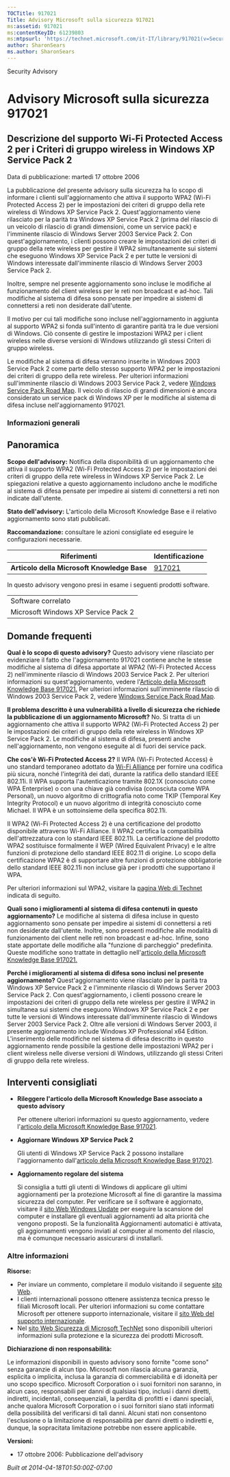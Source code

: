 ```yaml
---
TOCTitle: 917021
Title: Advisory Microsoft sulla sicurezza 917021
ms:assetid: 917021
ms:contentKeyID: 61239803
ms:mtpsurl: 'https://technet.microsoft.com/it-IT/library/917021(v=Security.10)'
author: SharonSears
ms.author: SharonSears
---
```


Security Advisory

Advisory Microsoft sulla sicurezza 917021
=========================================

Descrizione del supporto Wi-Fi Protected Access 2 per i Criteri di gruppo wireless in Windows XP Service Pack 2
---------------------------------------------------------------------------------------------------------------

Data di pubblicazione: martedì 17 ottobre 2006

La pubblicazione del presente advisory sulla sicurezza ha lo scopo di informare i clienti sull'aggiornamento che attiva il supporto WPA2 (Wi-Fi Protected Access 2) per le impostazioni dei criteri di gruppo della rete wireless di Windows XP Service Pack 2. Quest'aggiornamento viene rilasciato per la parità tra Windows XP Service Pack 2 (prima del rilascio di un veicolo di rilascio di grandi dimensioni, come un service pack) e l'imminente rilascio di Windows Server 2003 Service Pack 2. Con quest'aggiornamento, i clienti possono creare le impostazioni dei criteri di gruppo della rete wireless per gestire il WPA2 simultaneamente sui sistemi che eseguono Windows XP Service Pack 2 e per tutte le versioni di Windows interessate dall'imminente rilascio di Windows Server 2003 Service Pack 2.

Inoltre, sempre nel presente aggiornamento sono incluse le modifiche al funzionamento del client wireless per le reti non broadcast e ad-hoc. Tali modifiche al sistema di difesa sono pensate per impedire ai sistemi di connettersi a reti non desiderate dall'utente.

Il motivo per cui tali modifiche sono incluse nell'aggiornamento in aggiunta al supporto WPA2 si fonda sull'intento di garantire parità tra le due versioni di Windows. Ciò consente di gestire le impostazioni WPA2 per i client wireless nelle diverse versioni di Windows utilizzando gli stessi Criteri di gruppo wireless.

Le modifiche al sistema di difesa verranno inserite in Windows 2003 Service Pack 2 come parte dello stesso supporto WPA2 per le impostazioni dei criteri di gruppo della rete wireless. Per ulteriori informazioni sull'imminente rilascio di Windows 2003 Service Pack 2, vedere [Windows Service Pack Road Map](http://www.microsoft.com/windows/lifecycle/servicepacks.mspx). Il veicolo di rilascio di grandi dimensioni è ancora considerato un service pack di Windows XP per le modifiche al sistema di difesa incluse nell'aggiornamento 917021.

### Informazioni generali

Panoramica
----------

<span></span>
**Scopo dell'advisory:** Notifica della disponibilità di un aggiornamento che attiva il supporto WPA2 (Wi-Fi Protected Access 2) per le impostazioni dei criteri di gruppo della rete wireless in Windows XP Service Pack 2. Le spiegazioni relative a questo aggiornamento includono anche le modifiche al sistema di difesa pensate per impedire ai sistemi di connettersi a reti non indicate dall'utente.

**Stato dell'advisory:** L'articolo della Microsoft Knowledge Base e il relativo aggiornamento sono stati pubblicati.

**Raccomandazione:** consultare le azioni consigliate ed eseguire le configurazioni necessarie.

| Riferimenti                                 | Identificazione                                  |
|---------------------------------------------|--------------------------------------------------|
| **Articolo della Microsoft Knowledge Base** | [917021](http://support.microsoft.com/kb/917021) |

In questo advisory vengono presi in esame i seguenti prodotti software.

|                                     |
|-------------------------------------|
| Software correlato                  |
| Microsoft Windows XP Service Pack 2 |

Domande frequenti
-----------------

<span></span>
**Qual è lo scopo di questo advisory?**
Questo advisory viene rilasciato per evidenziare il fatto che l'aggiornamento 917021 contiene anche le stesse modifiche al sistema di difesa apportate al WPA2 (Wi-Fi Protected Access 2) nell'imminente rilascio di Windows 2003 Service Pack 2. Per ulteriori informazioni su quest'aggiornamento, vedere l'[Articolo della Microsoft Knowledge Base 917021.](http://support.microsoft.com/kb/917021) Per ulteriori informazioni sull'imminente rilascio di Windows 2003 Service Pack 2, vedere [Windows Service Pack Road Map](http://www.microsoft.com/windows/lifecycle/servicepacks.mspx).

**Il problema descritto è una vulnerabilità a livello di sicurezza che richiede la pubblicazione di un aggiornamento Microsoft?**
No. Si tratta di un aggiornamento che attiva il supporto WPA2 (Wi-Fi Protected Access 2) per le impostazioni dei criteri di gruppo della rete wireless in Windows XP Service Pack 2. Le modifiche al sistema di difesa, presenti anche nell'aggiornamento, non vengono eseguite al di fuori dei service pack.

**Che cos'è Wi-Fi Protected Access 2?**
Il WPA (Wi-Fi Protected Access) è uno standard temporaneo adottato da [Wi-Fi Alliance](http://www.wi-fialliance.org/opensection/about_overview.php) per fornire una codifica più sicura, nonché l'integrità dei dati, durante la ratifica dello standard IEEE 802.11i. Il WPA supporta l'autenticazione tramite 802.1X (conosciuto come WPA Enterprise) o con una chiave già condivisa (conosciuta come WPA Personal), un nuovo algoritmo di crittografia noto come TKIP (Temporal Key Integrity Protocol) e un nuovo algoritmo di integrità conosciuto come Michael. Il WPA è un sottoinsieme della specifica 802.11i.

Il WPA2 (Wi-Fi Protected Access 2) è una certificazione del prodotto disponibile attraverso Wi-Fi Alliance. Il WPA2 certifica la compatibilità dell'attrezzatura con lo standard IEEE 802.11i. La certificazione del prodotto WPA2 sostituisce formalmente il WEP (Wired Equivalent Privacy) e le altre funzioni di protezione dello standard IEEE 802.11 di origine. Lo scopo della certificazione WPA2 è di supportare altre funzioni di protezione obbligatorie dello standard IEEE 802.11i non incluse già per i prodotti che supportano il WPA.

Per ulteriori informazioni sul WPA2, visitare la [pagina Web di Technet](http://www.microsoft.com/technet/community/columns/cableguy/cg0505.mspx) indicata di seguito.

**Quali sono i miglioramenti al sistema di difesa contenuti in questo aggiornamento?**
Le modifiche al sistema di difesa incluse in questo aggiornamento sono pensate per impedire ai sistemi di connettersi a reti non desiderate dall'utente. Inoltre, sono presenti modifiche alle modalità di funzionamento dei client nelle reti non broadcast e ad-hoc. Infine, sono state apportate delle modifiche alla "funzione di parcheggio" predefinita. Queste modifiche sono trattate in dettaglio nell'[articolo della Microsoft Knowledge Base 917021.](http://support.microsoft.com/kb/917021)

**Perché i miglioramenti al sistema di difesa sono inclusi nel presente aggiornamento?**
Quest'aggiornamento viene rilasciato per la parità tra Windows XP Service Pack 2 e l'imminente rilascio di Windows Server 2003 Service Pack 2. Con quest'aggiornamento, i clienti possono creare le impostazioni dei criteri di gruppo della rete wireless per gestire il WPA2 in simultanea sui sistemi che eseguono Windows XP Service Pack 2 e per tutte le versioni di Windows interessate dall'imminente rilascio di Windows Server 2003 Service Pack 2. Oltre alle versioni di Windows Server 2003, il presente aggiornamento include Windows XP Professional x64 Edition. L'inserimento delle modifiche nel sistema di difesa descritto in questo aggiornamento rende possibile la gestione delle impostazioni WPA2 per i client wireless nelle diverse versioni di Windows, utilizzando gli stessi Criteri di gruppo della rete wireless.

Interventi consigliati
----------------------

<span></span>
-   **Rileggere l'articolo della Microsoft Knowledge Base associato a questo advisory**

    Per ottenere ulteriori informazioni su questo aggiornamento, vedere l'[articolo della Microsoft Knowledge Base 917021](http://support.microsoft.com/kb/917021).

-   **Aggiornare Windows XP Service Pack 2**

    Gli utenti di Windows XP Service Pack 2 possono installare l'aggiornamento dall'[articolo della Microsoft Knowledge Base 917021](http://support.microsoft.com/kb/917021).

-   **Aggiornamento regolare del sistema**

    Si consiglia a tutti gli utenti di Windows di applicare gli ultimi aggiornamenti per la protezione Microsoft al fine di garantire la massima sicurezza del computer. Per verificare se il software è aggiornato, visitare il [sito Web Windows Update](http://update.microsoft.com/microsoftupdate/v6/default.aspx?ln=it-it) per eseguire la scansione del computer e installare gli eventuali aggiornamenti ad alta priorità che vengono proposti. Se la funzionalità Aggiornamenti automatici è attivata, gli aggiornamenti vengono inviati al computer al momento del rilascio, ma è comunque necessario assicurarsi di installarli.

### Altre informazioni

**Risorse:**

-   Per inviare un commento, completare il modulo visitando il seguente [sito Web](https://support.microsoft.com/common/survey.aspx?scid=sw;en;1257&amp;showpage=1&amp;ws=technet&amp;sd=tech).
-   I clienti internazionali possono ottenere assistenza tecnica presso le filiali Microsoft locali. Per ulteriori informazioni su come contattare Microsoft per ottenere supporto internazionale, visitare il [sito Web del supporto internazionale](http://go.microsoft.com/fwlink/?linkid=21155).
-   Nel [sito Web Sicurezza di Microsoft TechNet](http://www.microsoft.com/italy/technet/security/default.mspx) sono disponibili ulteriori informazioni sulla protezione e la sicurezza dei prodotti Microsoft.

**Dichiarazione di non responsabilità:**

Le informazioni disponibili in questo advisory sono fornite "come sono" senza garanzie di alcun tipo. Microsoft non rilascia alcuna garanzia, esplicita o implicita, inclusa la garanzia di commerciabilità e di idoneità per uno scopo specifico. Microsoft Corporation o i suoi fornitori non saranno, in alcun caso, responsabili per danni di qualsiasi tipo, inclusi i danni diretti, indiretti, incidentali, consequenziali, la perdita di profitti e i danni speciali, anche qualora Microsoft Corporation o i suoi fornitori siano stati informati della possibilità del verificarsi di tali danni. Alcuni stati non consentono l'esclusione o la limitazione di responsabilità per danni diretti o indiretti e, dunque, la sopracitata limitazione potrebbe non essere applicabile.

**Versioni:**

-   17 ottobre 2006: Pubblicazione dell'advisory

*Built at 2014-04-18T01:50:00Z-07:00*

